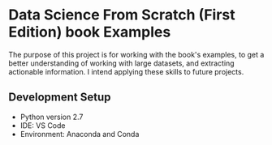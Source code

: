 # Data Science From Scratch (First Edition) book Examples

 The purpose of this project is for working with the book's examples, to get a better understanding of 
working with large datasets, and extracting actionable information. I intend applying these skills to future 
projects.

## Development Setup

* Python version 2.7
* IDE: VS Code
* Environment: Anaconda and Conda

